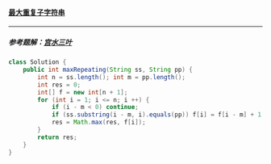 #### <a href="https://leetcode.cn/problems/maximum-repeating-substring/">最大重复子字符串</a>

----------------

##### 参考题解：[宫水三叶](https://leetcode.cn/problems/maximum-repeating-substring/solution/by-ac_oier-xjhn/)

```java
class Solution {
    public int maxRepeating(String ss, String pp) {
        int n = ss.length(); int m = pp.length();
        int res = 0;
        int[] f = new int[n + 1];
        for (int i = 1; i <= n; i ++) {
            if (i - m < 0) continue;
            if (ss.substring(i - m, i).equals(pp)) f[i] = f[i - m] + 1;
            res = Math.max(res, f[i]);
        }
        return res;
    }
}
```

